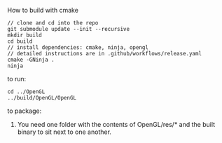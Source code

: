 How to build with cmake

```
// clone and cd into the repo
git submodule update --init --recursive
mkdir build
cd build
// install dependencies: cmake, ninja, opengl
// detailed instructions are in .github/workflows/release.yaml
cmake -GNinja .
ninja
```

to run:
```
cd ../OpenGL
../build/OpenGL/OpenGL
```

to package:
1. You need one folder with the contents of OpenGL/res/* and the built binary to sit next to one another.
